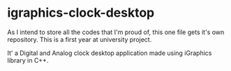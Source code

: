 # igraphics-clock-desktop
As I intend to store all the codes that I'm proud of, this one file gets it's own repository. This is a first year at university project.

It' a Digital and Analog clock desktop application made using iGraphics library in C++.
